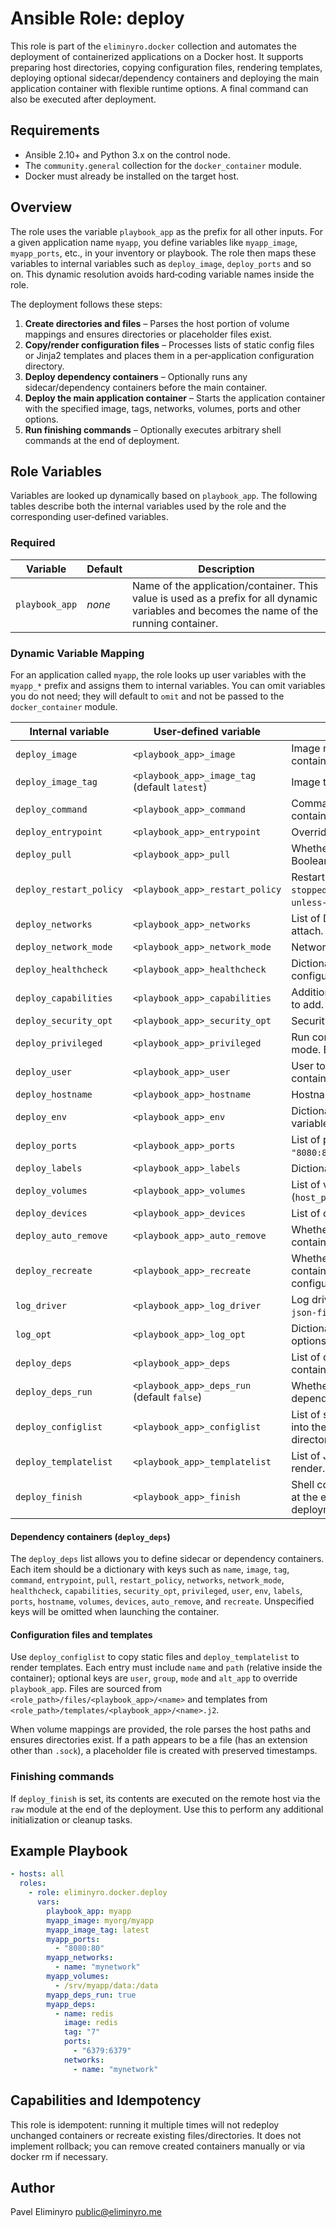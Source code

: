 # Ansible Role: deploy

This role is part of the `eliminyro.docker` collection and automates the
deployment of containerized applications on a Docker host. It supports preparing
host directories, copying configuration files, rendering templates, deploying
optional sidecar/dependency containers and deploying the main application
container with flexible runtime options. A final command can also be executed
after deployment.

## Requirements

- Ansible 2.10+ and Python 3.x on the control node.
- The `community.general` collection for the `docker_container` module.
- Docker must already be installed on the target host.

## Overview

The role uses the variable `playbook_app` as the prefix for all other inputs.
For a given application name `myapp`, you define variables like `myapp_image`,
`myapp_ports`, etc., in your inventory or playbook. The role then maps these
variables to internal variables such as `deploy_image`, `deploy_ports` and so
on. This dynamic resolution avoids hard‑coding variable names inside the role.

The deployment follows these steps:

1. **Create directories and files** – Parses the host portion of volume mappings
   and ensures directories or placeholder files exist.
2. **Copy/render configuration files** – Processes lists of static config files
   or Jinja2 templates and places them in a per‑application configuration
   directory.
3. **Deploy dependency containers** – Optionally runs any sidecar/dependency
   containers before the main container.
4. **Deploy the main application container** – Starts the application container
   with the specified image, tags, networks, volumes, ports and other options.
5. **Run finishing commands** – Optionally executes arbitrary shell commands at
   the end of deployment.

## Role Variables

Variables are looked up dynamically based on `playbook_app`. The following
tables describe both the internal variables used by the role and the
corresponding user‑defined variables.

### Required

| Variable       | Default | Description                                                                                                                                |
| -------------- | ------- | ------------------------------------------------------------------------------------------------------------------------------------------ |
| `playbook_app` | _none_  | Name of the application/container. This value is used as a prefix for all dynamic variables and becomes the name of the running container. |

### Dynamic Variable Mapping

For an application called `myapp`, the role looks up user variables with the
`myapp_*` prefix and assigns them to internal variables. You can omit variables
you do not need; they will default to `omit` and not be passed to the
`docker_container` module.

| Internal variable       | User‑defined variable                         | Description                                                                       |
| ----------------------- | --------------------------------------------- | --------------------------------------------------------------------------------- |
| `deploy_image`          | `<playbook_app>_image`                        | Image name of the main container. **Required**.                                   |
| `deploy_image_tag`      | `<playbook_app>_image_tag` (default `latest`) | Image tag/version.                                                                |
| `deploy_command`        | `<playbook_app>_command`                      | Command executed in the container.                                                |
| `deploy_entrypoint`     | `<playbook_app>_entrypoint`                   | Override default entrypoint.                                                      |
| `deploy_pull`           | `<playbook_app>_pull`                         | Whether to pull the image. Boolean or `omit`.                                     |
| `deploy_restart_policy` | `<playbook_app>_restart_policy`               | Restart policy (e.g., `unless-stopped`). Defaults to `unless-stopped` if omitted. |
| `deploy_networks`       | `<playbook_app>_networks`                     | List of Docker networks to attach.                                                |
| `deploy_network_mode`   | `<playbook_app>_network_mode`                 | Network mode (e.g., `host`).                                                      |
| `deploy_healthcheck`    | `<playbook_app>_healthcheck`                  | Dictionary for health check configuration.                                        |
| `deploy_capabilities`   | `<playbook_app>_capabilities`                 | Additional Linux capabilities to add.                                             |
| `deploy_security_opt`   | `<playbook_app>_security_opt`                 | Security options.                                                                 |
| `deploy_privileged`     | `<playbook_app>_privileged`                   | Run container in privileged mode. Boolean.                                        |
| `deploy_user`           | `<playbook_app>_user`                         | User to run inside the container.                                                 |
| `deploy_hostname`       | `<playbook_app>_hostname`                     | Hostname for the container.                                                       |
| `deploy_env`            | `<playbook_app>_env`                          | Dictionary of environment variables.                                              |
| `deploy_ports`          | `<playbook_app>_ports`                        | List of port mappings (e.g., `"8080:80"`).                                        |
| `deploy_labels`         | `<playbook_app>_labels`                       | Dictionary of Docker labels.                                                      |
| `deploy_volumes`        | `<playbook_app>_volumes`                      | List of volume mappings (`host_path:container_path`).                             |
| `deploy_devices`        | `<playbook_app>_devices`                      | List of device mappings.                                                          |
| `deploy_auto_remove`    | `<playbook_app>_auto_remove`                  | Whether to remove the container on exit.                                          |
| `deploy_recreate`       | `<playbook_app>_recreate`                     | Whether to recreate the container when configuration changes.                     |
| `log_driver`            | `<playbook_app>_log_driver`                   | Log driver to use (e.g., `json-file`).                                            |
| `log_opt`               | `<playbook_app>_log_opt`                      | Dictionary of log driver options.                                                 |
| `deploy_deps`           | `<playbook_app>_deps`                         | List of dependency containers (see below).                                        |
| `deploy_deps_run`       | `<playbook_app>_deps_run` (default `false`)   | Whether to actually run dependency containers.                                    |
| `deploy_configlist`     | `<playbook_app>_configlist`                   | List of static files to copy into the configuration directory.                    |
| `deploy_templatelist`   | `<playbook_app>_templatelist`                 | List of Jinja2 templates to render.                                               |
| `deploy_finish`         | `<playbook_app>_finish`                       | Shell command(s) executed at the end of the deployment.                           |

#### Dependency containers (`deploy_deps`)

The `deploy_deps` list allows you to define sidecar or dependency containers.
Each item should be a dictionary with keys such as `name`, `image`, `tag`,
`command`, `entrypoint`, `pull`, `restart_policy`, `networks`, `network_mode`,
`healthcheck`, `capabilities`, `security_opt`, `privileged`, `user`, `env`,
`labels`, `ports`, `hostname`, `volumes`, `devices`, `auto_remove`, and
`recreate`. Unspecified keys will be omitted when launching the container.

#### Configuration files and templates

Use `deploy_configlist` to copy static files and `deploy_templatelist` to render
templates. Each entry must include `name` and `path` (relative inside the
container); optional keys are `user`, `group`, `mode` and `alt_app` to override
`playbook_app`. Files are sourced from `<role_path>/files/<playbook_app>/<name>`
and templates from `<role_path>/templates/<playbook_app>/<name>.j2`.

When volume mappings are provided, the role parses the host paths and ensures
directories exist. If a path appears to be a file (has an extension other than
`.sock`), a placeholder file is created with preserved timestamps.

### Finishing commands

If `deploy_finish` is set, its contents are executed on the remote host via the
`raw` module at the end of the deployment. Use this to perform any additional
initialization or cleanup tasks.

## Example Playbook

```yaml
- hosts: all
  roles:
    - role: eliminyro.docker.deploy
      vars:
        playbook_app: myapp
        myapp_image: myorg/myapp
        myapp_image_tag: latest
        myapp_ports:
          - "8080:80"
        myapp_networks:
          - name: "mynetwork"
        myapp_volumes:
          - /srv/myapp/data:/data
        myapp_deps_run: true
        myapp_deps:
          - name: redis
            image: redis
            tag: "7"
            ports:
              - "6379:6379"
            networks:
              - name: "mynetwork"
```

## Capabilities and Idempotency

This role is idempotent: running it multiple times will not redeploy unchanged
containers or recreate existing files/directories. It does not implement
rollback; you can remove created containers manually or via docker rm if
necessary.

## Author

Pavel Eliminyro public@eliminyro.me
